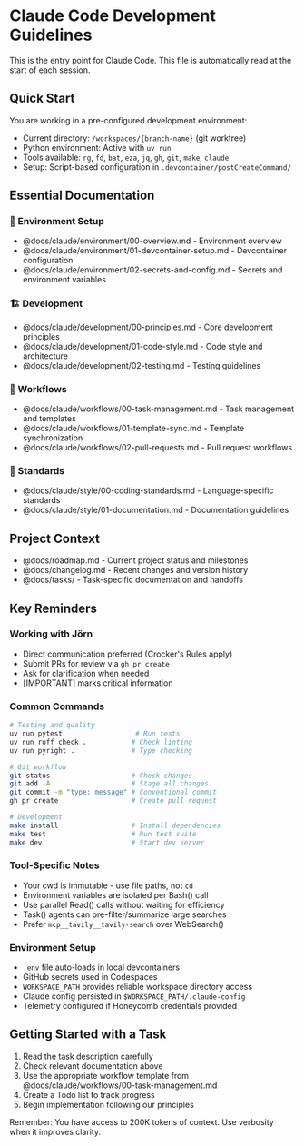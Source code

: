 # Claude Code Development Guidelines

This is the entry point for Claude Code. This file is automatically read at the start of each session.

## Quick Start

You are working in a pre-configured development environment:
- Current directory: `/workspaces/{branch-name}` (git worktree)
- Python environment: Active with `uv run`
- Tools available: `rg`, `fd`, `bat`, `eza`, `jq`, `gh`, `git`, `make`, `claude`
- Setup: Script-based configuration in `.devcontainer/postCreateCommand/`

## Essential Documentation

### 📁 Environment Setup
- @docs/claude/environment/00-overview.md - Environment overview
- @docs/claude/environment/01-devcontainer-setup.md - Devcontainer configuration
- @docs/claude/environment/02-secrets-and-config.md - Secrets and environment variables

### 🏗️ Development
- @docs/claude/development/00-principles.md - Core development principles
- @docs/claude/development/01-code-style.md - Code style and architecture
- @docs/claude/development/02-testing.md - Testing guidelines

### 🔄 Workflows  
- @docs/claude/workflows/00-task-management.md - Task management and templates
- @docs/claude/workflows/01-template-sync.md - Template synchronization
- @docs/claude/workflows/02-pull-requests.md - Pull request workflows

### 📝 Standards
- @docs/claude/style/00-coding-standards.md - Language-specific standards
- @docs/claude/style/01-documentation.md - Documentation guidelines

## Project Context

- @docs/roadmap.md - Current project status and milestones
- @docs/changelog.md - Recent changes and version history
- @docs/tasks/ - Task-specific documentation and handoffs

## Key Reminders

### Working with Jörn
- Direct communication preferred (Crocker's Rules apply)
- Submit PRs for review via `gh pr create`
- Ask for clarification when needed
- [IMPORTANT] marks critical information

### Common Commands
```bash
# Testing and quality
uv run pytest                  # Run tests
uv run ruff check .           # Check linting
uv run pyright .              # Type checking

# Git workflow  
git status                    # Check changes
git add -A                    # Stage all changes
git commit -m "type: message" # Conventional commit
gh pr create                  # Create pull request

# Development
make install                  # Install dependencies
make test                     # Run test suite
make dev                      # Start dev server
```

### Tool-Specific Notes
- Your cwd is immutable - use file paths, not `cd`
- Environment variables are isolated per Bash() call
- Use parallel Read() calls without waiting for efficiency
- Task() agents can pre-filter/summarize large searches
- Prefer `mcp__tavily__tavily-search` over WebSearch()

### Environment Setup
- `.env` file auto-loads in local devcontainers
- GitHub secrets used in Codespaces
- `WORKSPACE_PATH` provides reliable workspace directory access
- Claude config persisted in `$WORKSPACE_PATH/.claude-config`
- Telemetry configured if Honeycomb credentials provided

## Getting Started with a Task

1. Read the task description carefully
2. Check relevant documentation above
3. Use the appropriate workflow template from @docs/claude/workflows/00-task-management.md
4. Create a Todo list to track progress
5. Begin implementation following our principles

Remember: You have access to 200K tokens of context. Use verbosity when it improves clarity.